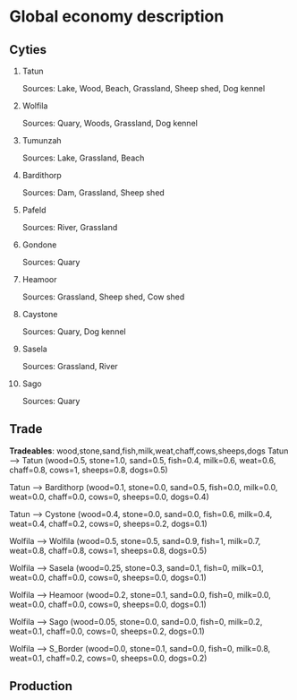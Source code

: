 Global economy description
==========================
Cyties
------
1. Tatun
    
    Sources: Lake, Wood, Beach, Grassland, Sheep shed, Dog kennel
    
2. Wolfila

    Sources: Quary, Woods, Grassland, Dog kennel
    
3. Tumunzah

    Sources: Lake, Grassland, Beach
    
4. Bardithorp

    Sources: Dam, Grassland, Sheep shed
    
5. Pafeld

    Sources: River, Grassland 

6. Gondone

    Sources: Quary
    
7. Heamoor

    Sources: Grassland, Sheep shed, Cow shed
    
8. Caystone

    Sources: Quary, Dog kennel
    
9. Sasela

    Sources: Grassland, River

10. Sago

    Sources: Quary
    
Trade
-----
**Tradeables**: wood,stone,sand,fish,milk,weat,chaff,cows,sheeps,dogs
Tatun --> Tatun      (wood=0.5, stone=1.0, sand=0.5, fish=0.4, milk=0.6, weat=0.6, chaff=0.8, cows=1, sheeps=0.8, dogs=0.5)

Tatun --> Bardithorp (wood=0.1, stone=0.0, sand=0.5, fish=0.0, milk=0.0, weat=0.0, chaff=0.0, cows=0, sheeps=0.0, dogs=0.4)

Tatun --> Cystone    (wood=0.4, stone=0.0, sand=0.0, fish=0.6, milk=0.4, weat=0.4, chaff=0.2, cows=0, sheeps=0.2, dogs=0.1)


Wolfila --> Wolfila  (wood=0.5, stone=0.5, sand=0.9, fish=1, milk=0.7, weat=0.8, chaff=0.8, cows=1, sheeps=0.8, dogs=0.5)

Wolfila --> Sasela   (wood=0.25, stone=0.3, sand=0.1, fish=0, milk=0.1, weat=0.0, chaff=0.0, cows=0, sheeps=0.0, dogs=0.1)

Wolfila --> Heamoor  (wood=0.2, stone=0.1, sand=0.0, fish=0, milk=0.0, weat=0.0, chaff=0.0, cows=0, sheeps=0.0, dogs=0.1)

Wolfila --> Sago     (wood=0.05, stone=0.0, sand=0.0, fish=0, milk=0.2, weat=0.1, chaff=0.0, cows=0, sheeps=0.2, dogs=0.1)

Wolfila --> S_Border (wood=0.0, stone=0.1, sand=0.0, fish=0, milk=0.8, weat=0.1, chaff=0.2, cows=0, sheeps=0.0, dogs=0.2)

Production
----------
